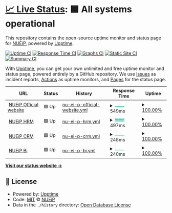 # [📈 Live Status](https://status.nueip.com): <!--live status--> **🟩 All systems operational**

This repository contains the open-source uptime monitor and status page for [NUEiP](https://status.nueip.com), powered by [Upptime](https://github.com/upptime/upptime).

[![Uptime CI](https://github.com/nueip/upptime/workflows/Uptime%20CI/badge.svg)](https://github.com/nueip/upptime/actions?query=workflow%3A%22Uptime+CI%22)
[![Response Time CI](https://github.com/nueip/upptime/workflows/Response%20Time%20CI/badge.svg)](https://github.com/nueip/upptime/actions?query=workflow%3A%22Response+Time+CI%22)
[![Graphs CI](https://github.com/nueip/upptime/workflows/Graphs%20CI/badge.svg)](https://github.com/nueip/upptime/actions?query=workflow%3A%22Graphs+CI%22)
[![Static Site CI](https://github.com/nueip/upptime/workflows/Static%20Site%20CI/badge.svg)](https://github.com/nueip/upptime/actions?query=workflow%3A%22Static+Site+CI%22)
[![Summary CI](https://github.com/nueip/upptime/workflows/Summary%20CI/badge.svg)](https://github.com/nueip/upptime/actions?query=workflow%3A%22Summary+CI%22)

With [Upptime](https://upptime.js.org), you can get your own unlimited and free uptime monitor and status page, powered entirely by a GitHub repository. We use [Issues](https://github.com/nueip/upptime/issues) as incident reports, [Actions](https://github.com/nueip/upptime/actions) as uptime monitors, and [Pages](https://status.nueip.com) for the status page.

<!--start: status pages-->
<!-- This summary is generated by Upptime (https://github.com/upptime/upptime) -->
<!-- Do not edit this manually, your changes will be overwritten -->
<!-- prettier-ignore -->
| URL | Status | History | Response Time | Uptime |
| --- | ------ | ------- | ------------- | ------ |
| <img alt="" src="https://www.nueip.com/favicon.ico" height="13"> [NUEiP Official website](https://www.nueip.com) | 🟩 Up | [nu-ei-p-official-website.yml](https://github.com/nueip/upptime/commits/HEAD/history/nu-ei-p-official-website.yml) | <details><summary><img alt="Response time graph" src="./graphs/nu-ei-p-official-website/response-time-week.png" height="20"> 549ms</summary><br><a href="https://status.nueip.com/history/nu-ei-p-official-website"><img alt="Response time 481" src="https://img.shields.io/endpoint?url=https%3A%2F%2Fraw.githubusercontent.com%2Fnueip%2Fupptime%2FHEAD%2Fapi%2Fnu-ei-p-official-website%2Fresponse-time.json"></a><br><a href="https://status.nueip.com/history/nu-ei-p-official-website"><img alt="24-hour response time 576" src="https://img.shields.io/endpoint?url=https%3A%2F%2Fraw.githubusercontent.com%2Fnueip%2Fupptime%2FHEAD%2Fapi%2Fnu-ei-p-official-website%2Fresponse-time-day.json"></a><br><a href="https://status.nueip.com/history/nu-ei-p-official-website"><img alt="7-day response time 549" src="https://img.shields.io/endpoint?url=https%3A%2F%2Fraw.githubusercontent.com%2Fnueip%2Fupptime%2FHEAD%2Fapi%2Fnu-ei-p-official-website%2Fresponse-time-week.json"></a><br><a href="https://status.nueip.com/history/nu-ei-p-official-website"><img alt="30-day response time 546" src="https://img.shields.io/endpoint?url=https%3A%2F%2Fraw.githubusercontent.com%2Fnueip%2Fupptime%2FHEAD%2Fapi%2Fnu-ei-p-official-website%2Fresponse-time-month.json"></a><br><a href="https://status.nueip.com/history/nu-ei-p-official-website"><img alt="1-year response time 481" src="https://img.shields.io/endpoint?url=https%3A%2F%2Fraw.githubusercontent.com%2Fnueip%2Fupptime%2FHEAD%2Fapi%2Fnu-ei-p-official-website%2Fresponse-time-year.json"></a></details> | <details><summary><a href="https://status.nueip.com/history/nu-ei-p-official-website">100.00%</a></summary><a href="https://status.nueip.com/history/nu-ei-p-official-website"><img alt="All-time uptime 100.00%" src="https://img.shields.io/endpoint?url=https%3A%2F%2Fraw.githubusercontent.com%2Fnueip%2Fupptime%2FHEAD%2Fapi%2Fnu-ei-p-official-website%2Fuptime.json"></a><br><a href="https://status.nueip.com/history/nu-ei-p-official-website"><img alt="24-hour uptime 100.00%" src="https://img.shields.io/endpoint?url=https%3A%2F%2Fraw.githubusercontent.com%2Fnueip%2Fupptime%2FHEAD%2Fapi%2Fnu-ei-p-official-website%2Fuptime-day.json"></a><br><a href="https://status.nueip.com/history/nu-ei-p-official-website"><img alt="7-day uptime 100.00%" src="https://img.shields.io/endpoint?url=https%3A%2F%2Fraw.githubusercontent.com%2Fnueip%2Fupptime%2FHEAD%2Fapi%2Fnu-ei-p-official-website%2Fuptime-week.json"></a><br><a href="https://status.nueip.com/history/nu-ei-p-official-website"><img alt="30-day uptime 100.00%" src="https://img.shields.io/endpoint?url=https%3A%2F%2Fraw.githubusercontent.com%2Fnueip%2Fupptime%2FHEAD%2Fapi%2Fnu-ei-p-official-website%2Fuptime-month.json"></a><br><a href="https://status.nueip.com/history/nu-ei-p-official-website"><img alt="1-year uptime 100.00%" src="https://img.shields.io/endpoint?url=https%3A%2F%2Fraw.githubusercontent.com%2Fnueip%2Fupptime%2FHEAD%2Fapi%2Fnu-ei-p-official-website%2Fuptime-year.json"></a></details>
| <img alt="" src="https://cloud.nueip.com/assets/img/logo/hrm_logo_service.svg" height="13"> [NUEiP HRM](https://cloud.nueip.com) | 🟩 Up | [nu-ei-p-hrm.yml](https://github.com/nueip/upptime/commits/HEAD/history/nu-ei-p-hrm.yml) | <details><summary><img alt="Response time graph" src="./graphs/nu-ei-p-hrm/response-time-week.png" height="20"> 497ms</summary><br><a href="https://status.nueip.com/history/nu-ei-p-hrm"><img alt="Response time 319" src="https://img.shields.io/endpoint?url=https%3A%2F%2Fraw.githubusercontent.com%2Fnueip%2Fupptime%2FHEAD%2Fapi%2Fnu-ei-p-hrm%2Fresponse-time.json"></a><br><a href="https://status.nueip.com/history/nu-ei-p-hrm"><img alt="24-hour response time 518" src="https://img.shields.io/endpoint?url=https%3A%2F%2Fraw.githubusercontent.com%2Fnueip%2Fupptime%2FHEAD%2Fapi%2Fnu-ei-p-hrm%2Fresponse-time-day.json"></a><br><a href="https://status.nueip.com/history/nu-ei-p-hrm"><img alt="7-day response time 497" src="https://img.shields.io/endpoint?url=https%3A%2F%2Fraw.githubusercontent.com%2Fnueip%2Fupptime%2FHEAD%2Fapi%2Fnu-ei-p-hrm%2Fresponse-time-week.json"></a><br><a href="https://status.nueip.com/history/nu-ei-p-hrm"><img alt="30-day response time 430" src="https://img.shields.io/endpoint?url=https%3A%2F%2Fraw.githubusercontent.com%2Fnueip%2Fupptime%2FHEAD%2Fapi%2Fnu-ei-p-hrm%2Fresponse-time-month.json"></a><br><a href="https://status.nueip.com/history/nu-ei-p-hrm"><img alt="1-year response time 319" src="https://img.shields.io/endpoint?url=https%3A%2F%2Fraw.githubusercontent.com%2Fnueip%2Fupptime%2FHEAD%2Fapi%2Fnu-ei-p-hrm%2Fresponse-time-year.json"></a></details> | <details><summary><a href="https://status.nueip.com/history/nu-ei-p-hrm">100.00%</a></summary><a href="https://status.nueip.com/history/nu-ei-p-hrm"><img alt="All-time uptime 100.00%" src="https://img.shields.io/endpoint?url=https%3A%2F%2Fraw.githubusercontent.com%2Fnueip%2Fupptime%2FHEAD%2Fapi%2Fnu-ei-p-hrm%2Fuptime.json"></a><br><a href="https://status.nueip.com/history/nu-ei-p-hrm"><img alt="24-hour uptime 100.00%" src="https://img.shields.io/endpoint?url=https%3A%2F%2Fraw.githubusercontent.com%2Fnueip%2Fupptime%2FHEAD%2Fapi%2Fnu-ei-p-hrm%2Fuptime-day.json"></a><br><a href="https://status.nueip.com/history/nu-ei-p-hrm"><img alt="7-day uptime 100.00%" src="https://img.shields.io/endpoint?url=https%3A%2F%2Fraw.githubusercontent.com%2Fnueip%2Fupptime%2FHEAD%2Fapi%2Fnu-ei-p-hrm%2Fuptime-week.json"></a><br><a href="https://status.nueip.com/history/nu-ei-p-hrm"><img alt="30-day uptime 100.00%" src="https://img.shields.io/endpoint?url=https%3A%2F%2Fraw.githubusercontent.com%2Fnueip%2Fupptime%2FHEAD%2Fapi%2Fnu-ei-p-hrm%2Fuptime-month.json"></a><br><a href="https://status.nueip.com/history/nu-ei-p-hrm"><img alt="1-year uptime 100.00%" src="https://img.shields.io/endpoint?url=https%3A%2F%2Fraw.githubusercontent.com%2Fnueip%2Fupptime%2FHEAD%2Fapi%2Fnu-ei-p-hrm%2Fuptime-year.json"></a></details>
| <img alt="" src="https://cloud.nueip.com/assets/img/logo/crm_logo_service.svg" height="13"> [NUEiP CRM](https://crm.nueip.com) | 🟩 Up | [nu-ei-p-crm.yml](https://github.com/nueip/upptime/commits/HEAD/history/nu-ei-p-crm.yml) | <details><summary><img alt="Response time graph" src="./graphs/nu-ei-p-crm/response-time-week.png" height="20"> 248ms</summary><br><a href="https://status.nueip.com/history/nu-ei-p-crm"><img alt="Response time 243" src="https://img.shields.io/endpoint?url=https%3A%2F%2Fraw.githubusercontent.com%2Fnueip%2Fupptime%2FHEAD%2Fapi%2Fnu-ei-p-crm%2Fresponse-time.json"></a><br><a href="https://status.nueip.com/history/nu-ei-p-crm"><img alt="24-hour response time 253" src="https://img.shields.io/endpoint?url=https%3A%2F%2Fraw.githubusercontent.com%2Fnueip%2Fupptime%2FHEAD%2Fapi%2Fnu-ei-p-crm%2Fresponse-time-day.json"></a><br><a href="https://status.nueip.com/history/nu-ei-p-crm"><img alt="7-day response time 248" src="https://img.shields.io/endpoint?url=https%3A%2F%2Fraw.githubusercontent.com%2Fnueip%2Fupptime%2FHEAD%2Fapi%2Fnu-ei-p-crm%2Fresponse-time-week.json"></a><br><a href="https://status.nueip.com/history/nu-ei-p-crm"><img alt="30-day response time 244" src="https://img.shields.io/endpoint?url=https%3A%2F%2Fraw.githubusercontent.com%2Fnueip%2Fupptime%2FHEAD%2Fapi%2Fnu-ei-p-crm%2Fresponse-time-month.json"></a><br><a href="https://status.nueip.com/history/nu-ei-p-crm"><img alt="1-year response time 243" src="https://img.shields.io/endpoint?url=https%3A%2F%2Fraw.githubusercontent.com%2Fnueip%2Fupptime%2FHEAD%2Fapi%2Fnu-ei-p-crm%2Fresponse-time-year.json"></a></details> | <details><summary><a href="https://status.nueip.com/history/nu-ei-p-crm">100.00%</a></summary><a href="https://status.nueip.com/history/nu-ei-p-crm"><img alt="All-time uptime 100.00%" src="https://img.shields.io/endpoint?url=https%3A%2F%2Fraw.githubusercontent.com%2Fnueip%2Fupptime%2FHEAD%2Fapi%2Fnu-ei-p-crm%2Fuptime.json"></a><br><a href="https://status.nueip.com/history/nu-ei-p-crm"><img alt="24-hour uptime 100.00%" src="https://img.shields.io/endpoint?url=https%3A%2F%2Fraw.githubusercontent.com%2Fnueip%2Fupptime%2FHEAD%2Fapi%2Fnu-ei-p-crm%2Fuptime-day.json"></a><br><a href="https://status.nueip.com/history/nu-ei-p-crm"><img alt="7-day uptime 100.00%" src="https://img.shields.io/endpoint?url=https%3A%2F%2Fraw.githubusercontent.com%2Fnueip%2Fupptime%2FHEAD%2Fapi%2Fnu-ei-p-crm%2Fuptime-week.json"></a><br><a href="https://status.nueip.com/history/nu-ei-p-crm"><img alt="30-day uptime 100.00%" src="https://img.shields.io/endpoint?url=https%3A%2F%2Fraw.githubusercontent.com%2Fnueip%2Fupptime%2FHEAD%2Fapi%2Fnu-ei-p-crm%2Fuptime-month.json"></a><br><a href="https://status.nueip.com/history/nu-ei-p-crm"><img alt="1-year uptime 100.00%" src="https://img.shields.io/endpoint?url=https%3A%2F%2Fraw.githubusercontent.com%2Fnueip%2Fupptime%2FHEAD%2Fapi%2Fnu-ei-p-crm%2Fuptime-year.json"></a></details>
| <img alt="" src="https://cloud.nueip.com/assets/img/logo/bi_logo_service.svg" height="13"> [NUEiP Bi](https://bi.nueip.com) | 🟩 Up | [nu-ei-p-bi.yml](https://github.com/nueip/upptime/commits/HEAD/history/nu-ei-p-bi.yml) | <details><summary><img alt="Response time graph" src="./graphs/nu-ei-p-bi/response-time-week.png" height="20"> 240ms</summary><br><a href="https://status.nueip.com/history/nu-ei-p-bi"><img alt="Response time 239" src="https://img.shields.io/endpoint?url=https%3A%2F%2Fraw.githubusercontent.com%2Fnueip%2Fupptime%2FHEAD%2Fapi%2Fnu-ei-p-bi%2Fresponse-time.json"></a><br><a href="https://status.nueip.com/history/nu-ei-p-bi"><img alt="24-hour response time 255" src="https://img.shields.io/endpoint?url=https%3A%2F%2Fraw.githubusercontent.com%2Fnueip%2Fupptime%2FHEAD%2Fapi%2Fnu-ei-p-bi%2Fresponse-time-day.json"></a><br><a href="https://status.nueip.com/history/nu-ei-p-bi"><img alt="7-day response time 240" src="https://img.shields.io/endpoint?url=https%3A%2F%2Fraw.githubusercontent.com%2Fnueip%2Fupptime%2FHEAD%2Fapi%2Fnu-ei-p-bi%2Fresponse-time-week.json"></a><br><a href="https://status.nueip.com/history/nu-ei-p-bi"><img alt="30-day response time 244" src="https://img.shields.io/endpoint?url=https%3A%2F%2Fraw.githubusercontent.com%2Fnueip%2Fupptime%2FHEAD%2Fapi%2Fnu-ei-p-bi%2Fresponse-time-month.json"></a><br><a href="https://status.nueip.com/history/nu-ei-p-bi"><img alt="1-year response time 239" src="https://img.shields.io/endpoint?url=https%3A%2F%2Fraw.githubusercontent.com%2Fnueip%2Fupptime%2FHEAD%2Fapi%2Fnu-ei-p-bi%2Fresponse-time-year.json"></a></details> | <details><summary><a href="https://status.nueip.com/history/nu-ei-p-bi">100.00%</a></summary><a href="https://status.nueip.com/history/nu-ei-p-bi"><img alt="All-time uptime 100.00%" src="https://img.shields.io/endpoint?url=https%3A%2F%2Fraw.githubusercontent.com%2Fnueip%2Fupptime%2FHEAD%2Fapi%2Fnu-ei-p-bi%2Fuptime.json"></a><br><a href="https://status.nueip.com/history/nu-ei-p-bi"><img alt="24-hour uptime 100.00%" src="https://img.shields.io/endpoint?url=https%3A%2F%2Fraw.githubusercontent.com%2Fnueip%2Fupptime%2FHEAD%2Fapi%2Fnu-ei-p-bi%2Fuptime-day.json"></a><br><a href="https://status.nueip.com/history/nu-ei-p-bi"><img alt="7-day uptime 100.00%" src="https://img.shields.io/endpoint?url=https%3A%2F%2Fraw.githubusercontent.com%2Fnueip%2Fupptime%2FHEAD%2Fapi%2Fnu-ei-p-bi%2Fuptime-week.json"></a><br><a href="https://status.nueip.com/history/nu-ei-p-bi"><img alt="30-day uptime 100.00%" src="https://img.shields.io/endpoint?url=https%3A%2F%2Fraw.githubusercontent.com%2Fnueip%2Fupptime%2FHEAD%2Fapi%2Fnu-ei-p-bi%2Fuptime-month.json"></a><br><a href="https://status.nueip.com/history/nu-ei-p-bi"><img alt="1-year uptime 100.00%" src="https://img.shields.io/endpoint?url=https%3A%2F%2Fraw.githubusercontent.com%2Fnueip%2Fupptime%2FHEAD%2Fapi%2Fnu-ei-p-bi%2Fuptime-year.json"></a></details>

<!--end: status pages-->

[**Visit our status website →**](https://status.nueip.com)

## 📄 License

- Powered by: [Upptime](https://github.com/upptime/upptime)
- Code: [MIT](./LICENSE) © [NUEiP](https://status.nueip.com)
- Data in the `./history` directory: [Open Database License](https://opendatacommons.org/licenses/odbl/1-0/)
